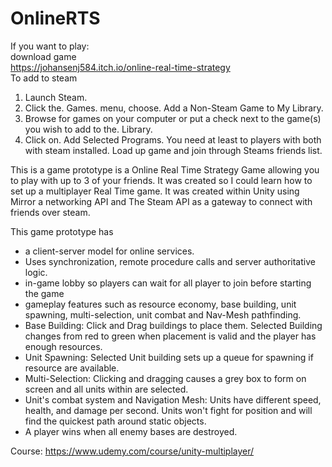 # OnlineRTS

If you want to play: <br>
download game <br>
https://johansenj584.itch.io/online-real-time-strategy <br>
To add to steam <br>
1. Launch Steam.
2. Click the. Games. menu, choose. Add a Non-Steam Game to My Library.
3. Browse for games on your computer or put a check next to the game(s) you wish to add to the. Library.
4. Click on. Add Selected Programs.
You need at least to players with both with steam installed.
Load up game and join through Steams friends list.

This is a game prototype is a Online Real Time Strategy Game allowing you to play with up to 3 of your friends. It was created so I could learn how to set up a multiplayer Real Time game. It was created within Unity using Mirror a networking API and The Steam API as a gateway to connect with friends over steam.


This game prototype has

* a client-server model for online services.
* Uses synchronization, remote procedure calls and server authoritative logic.
* in-game lobby so players can wait for all player to join before starting the game
* gameplay features such as resource economy, base building, unit spawning, multi-selection, unit combat and Nav-Mesh pathfinding.
* Base Building: Click and Drag buildings to place them. Selected Building changes from red to green when placement is valid and the player has enough resources.
* Unit Spawning: Selected Unit building sets up a queue for spawning if resource are available.
* Multi-Selection: Clicking and dragging causes a grey box to form on screen and all units within are selected.
* Unit's combat system and Navigation Mesh: Units have different speed, health, and damage per second. Units won't fight for position and will find the quickest path around static objects.
* A player wins when all enemy bases are destroyed.

Course: https://www.udemy.com/course/unity-multiplayer/ 

